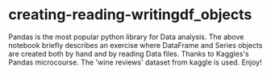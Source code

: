 # creating-reading-writingdf_objects
Pandas is the most popular python library for Data analysis. The above notebook briefly describes an exercise where DataFrame and Series objects are created both by hand and by reading Data files. Thanks to Kaggles's Pandas microcourse. 
The 'wine reviews' dataset from kaggle is used. Enjoy!
